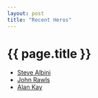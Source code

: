 ```yaml
---
layout: post
title: "Recent Heros"
---
```


{{ page.title }}
================

-   [Steve Albini](http://en.wikipedia.org/wiki/Steve_Albini)
-   [John Rawls](http://en.wikipedia.org/wiki/John_Rawls)
-   [Alan Kay](http://en.wikipedia.org/wiki/Alan_Kay)
